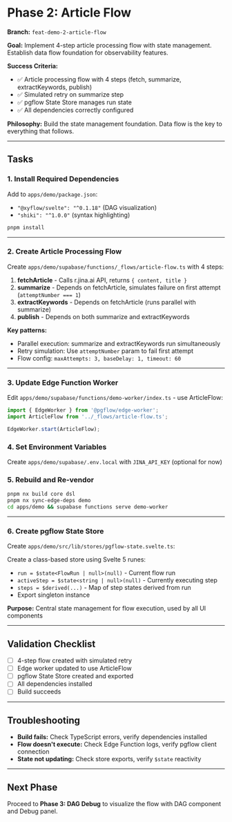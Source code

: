 # Phase 2: Article Flow

**Branch:** `feat-demo-2-article-flow`

**Goal:** Implement 4-step article processing flow with state management. Establish data flow foundation for observability features.

**Success Criteria:**
- ✅ Article processing flow with 4 steps (fetch, summarize, extractKeywords, publish)
- ✅ Simulated retry on summarize step
- ✅ pgflow State Store manages run state
- ✅ All dependencies correctly configured

**Philosophy:** Build the state management foundation. Data flow is the key to everything that follows.

---

## Tasks

### 1. Install Required Dependencies

Add to `apps/demo/package.json`:
- `"@xyflow/svelte": "^0.1.18"` (DAG visualization)
- `"shiki": "^1.0.0"` (syntax highlighting)

```bash
pnpm install
```

---

### 2. Create Article Processing Flow

Create `apps/demo/supabase/functions/_flows/article-flow.ts` with 4 steps:

1. **fetchArticle** - Calls r.jina.ai API, returns `{ content, title }`
2. **summarize** - Depends on fetchArticle, simulates failure on first attempt (`attemptNumber === 1`)
3. **extractKeywords** - Depends on fetchArticle (runs parallel with summarize)
4. **publish** - Depends on both summarize and extractKeywords

**Key patterns:**
- Parallel execution: summarize and extractKeywords run simultaneously
- Retry simulation: Use `attemptNumber` param to fail first attempt
- Flow config: `maxAttempts: 3, baseDelay: 1, timeout: 60`

---

### 3. Update Edge Function Worker

Edit `apps/demo/supabase/functions/demo-worker/index.ts` - use ArticleFlow:

```typescript
import { EdgeWorker } from '@pgflow/edge-worker';
import ArticleFlow from '../_flows/article-flow.ts';

EdgeWorker.start(ArticleFlow);
```

### 4. Set Environment Variables

Create `apps/demo/supabase/.env.local` with `JINA_API_KEY` (optional for now)

### 5. Rebuild and Re-vendor

```bash
pnpm nx build core dsl
pnpm nx sync-edge-deps demo
cd apps/demo && supabase functions serve demo-worker
```

---

### 6. Create pgflow State Store

Create `apps/demo/src/lib/stores/pgflow-state.svelte.ts`:

Create a class-based store using Svelte 5 runes:
- `run = $state<FlowRun | null>(null)` - Current flow run
- `activeStep = $state<string | null>(null)` - Currently executing step
- `steps = $derived(...)` - Map of step states derived from run
- Export singleton instance

**Purpose:** Central state management for flow execution, used by all UI components

---

## Validation Checklist

- [ ] 4-step flow created with simulated retry
- [ ] Edge worker updated to use ArticleFlow
- [ ] pgflow State Store created and exported
- [ ] All dependencies installed
- [ ] Build succeeds

---

## Troubleshooting

- **Build fails:** Check TypeScript errors, verify dependencies installed
- **Flow doesn't execute:** Check Edge Function logs, verify pgflow client connection
- **State not updating:** Check store exports, verify `$state` reactivity

---

## Next Phase

Proceed to **Phase 3: DAG Debug** to visualize the flow with DAG component and Debug panel.
